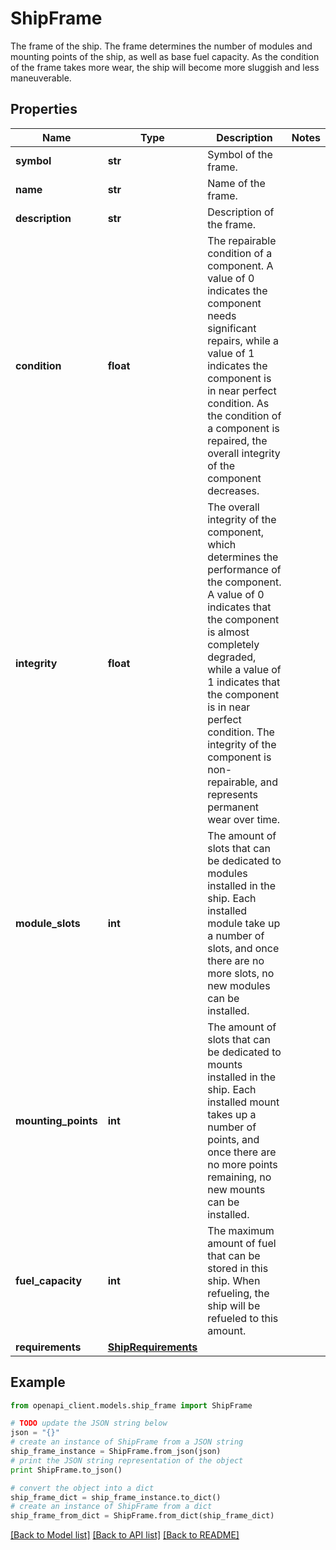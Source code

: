 # ShipFrame

The frame of the ship. The frame determines the number of modules and mounting points of the ship, as well as base fuel capacity. As the condition of the frame takes more wear, the ship will become more sluggish and less maneuverable.

## Properties
Name | Type | Description | Notes
------------ | ------------- | ------------- | -------------
**symbol** | **str** | Symbol of the frame. | 
**name** | **str** | Name of the frame. | 
**description** | **str** | Description of the frame. | 
**condition** | **float** | The repairable condition of a component. A value of 0 indicates the component needs significant repairs, while a value of 1 indicates the component is in near perfect condition. As the condition of a component is repaired, the overall integrity of the component decreases. | 
**integrity** | **float** | The overall integrity of the component, which determines the performance of the component. A value of 0 indicates that the component is almost completely degraded, while a value of 1 indicates that the component is in near perfect condition. The integrity of the component is non-repairable, and represents permanent wear over time. | 
**module_slots** | **int** | The amount of slots that can be dedicated to modules installed in the ship. Each installed module take up a number of slots, and once there are no more slots, no new modules can be installed. | 
**mounting_points** | **int** | The amount of slots that can be dedicated to mounts installed in the ship. Each installed mount takes up a number of points, and once there are no more points remaining, no new mounts can be installed. | 
**fuel_capacity** | **int** | The maximum amount of fuel that can be stored in this ship. When refueling, the ship will be refueled to this amount. | 
**requirements** | [**ShipRequirements**](ShipRequirements.md) |  | 

## Example

```python
from openapi_client.models.ship_frame import ShipFrame

# TODO update the JSON string below
json = "{}"
# create an instance of ShipFrame from a JSON string
ship_frame_instance = ShipFrame.from_json(json)
# print the JSON string representation of the object
print ShipFrame.to_json()

# convert the object into a dict
ship_frame_dict = ship_frame_instance.to_dict()
# create an instance of ShipFrame from a dict
ship_frame_from_dict = ShipFrame.from_dict(ship_frame_dict)
```
[[Back to Model list]](../README.md#documentation-for-models) [[Back to API list]](../README.md#documentation-for-api-endpoints) [[Back to README]](../README.md)


